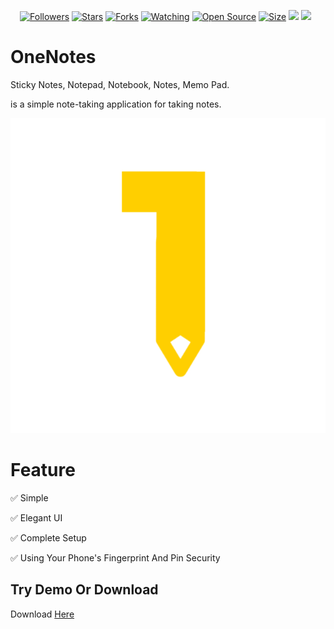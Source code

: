 <p align="center">
<a href="https://github.com/YumeKawaiii/OneNotes"><img title="Followers" src="https://img.shields.io/github/followers/YumeKawaiii?color=red&style=flat-square"></a>
<a href="https://github.com/YumeKawaiii/OneNotes/stargazers/"><img title="Stars" src="https://img.shields.io/github/stars/Yumekawaiii/OneNotes?color=blue&style=flat-square"></a>
<a href="https://github.com/zeeone-ofc/Alphab0t/network/members"><img title="Forks" src="https://img.shields.io/github/forks/zeeone-ofc/Alphab0t?color=red&style=flat-square"></a>
<a href="https://github.com/zeeone-ofc/Alphab0t/watchers"><img title="Watching" src="https://img.shields.io/github/watchers/zeeone-ofc/Alphab0t?label=Watchers&color=blue&style=flat-square"></a>
<a href="https://github.com/zeeone-ofc/Alphab0t"><img title="Open Source" src="https://badges.frapsoft.com/os/v2/open-source.svg?v=103"></a>
<a href="https://github.com/Yumekawaiii/OneNotes/"><img title="Size" src="https://img.shields.io/github/repo-size/YumeKawaiii/OneNotes?style=flat-square&color=green"></a>
<a href="https://hits.seeyoufarm.com"><img src="https://hits.seeyoufarm.com/api/count/incr/badge.svg?url=https%3A%2F%2Fgithub.com%2Fzeeone-ofc%2FAlphab0t&count_bg=%2379C83D&title_bg=%23555555&icon=probot.svg&icon_color=%2300FF6D&title=hits&edge_flat=false"/></a>
<a href="https://github.com/zeeone-ofc/Alphab0t/graphs/commit-activity"><img height="20" src="https://img.shields.io/badge/Maintained%3F-yes-green.svg"></a>&nbsp;&nbsp;
</p>
<p align='center'>
    </p>

# OneNotes
Sticky Notes, Notepad, Notebook, Notes, Memo Pad.

is a simple note-taking application for taking notes.
<p align="left">
    <img src="res/notes.png" />
</p>

# Feature
✅ Simple

✅ Elegant UI

✅ Complete Setup

✅ Using Your Phone's Fingerprint And Pin Security

## Try Demo Or Download
Download [Here](https://github.com/YumeKawaiii/OneNotes/blob/main/res/OneNotes_1.1.apk)
